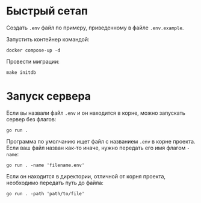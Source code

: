 # Быстрый сетап

Создать `.env` файл по примеру, приведенному в файле `.env.example`.

Запустить контейнер командой:<br>
```
docker compose-up -d
```

Провести миграции:<br>
```
make initdb
```

# Запуск сервера

Если вы назвали файл `.env` и он находится в корне, можно запускать сервер без флагов:<br>
```
go run .
```

Программа по умолчанию ищет файл с названием `.env` в корне проекта. Если ваш файл назван как-то иначе, нужно передать его имя флагом `-name`:<br>
```
go run . -name 'filename.env'
```

Если он находится в директории, отличной от корня проекта, необходимо передать путь до файла:<br>
```
go run . -path 'path/to/file'
```
